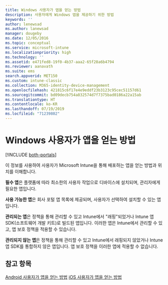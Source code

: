 ```yaml
---
title: Windows 사용자가 앱을 얻는 방법
description: 사용자에게 Windows 앱을 제공하기 위한 방법
keywords: ''
author: lenewsad
ms.author: lanewsad
manager: dougeby
ms.date: 12/05/2016
ms.topic: conceptual
ms.service: microsoft-intune
ms.localizationpriority: high
ms.technology: ''
ms.assetid: e471fed8-19f0-4b37-aaa2-65f28a6b4794
ms.reviewer: aanavath
ms.suite: ems
search.appverid: MET150
ms.custom: intune-classic
ms.collection: M365-identity-device-management
ms.openlocfilehash: 421815c6f17e4e9eddf23b3123c95cec51157d61
ms.sourcegitcommit: bd09decb754a832574d7f7375bad0186a22a15ab
ms.translationtype: HT
ms.contentlocale: ko-KR
ms.lasthandoff: 07/19/2019
ms.locfileid: "71239802"
---
```

# <a name="how-your-windows-users-get-their-apps"></a>Windows 사용자가 앱을 얻는 방법

[!INCLUDE [both-portals](./includes/note-for-both-portals.md)]

이 정보를 사용하여 사용자가 Microsoft Intune을 통해 배포하는 앱을 얻는 방법과 위치를 이해합니다.

**필수 앱**은 플랫폼에 따라 최소한의 사용자 작업으로 디바이스에 설치되며, 관리자에게 필요한 앱입니다.

**사용 가능한 앱**은 회사 포털 앱 목록에 제공되며, 사용자가 선택하여 설치할 수 있는 앱입니다.

**관리되는 앱**은 정책을 통해 관리할 수 있고 Intune에서 "래핑"되었거나 Intune 앱 SDK(소프트웨어 개발 키트)로 빌드된 앱입니다. 이러한 앱은 Intune에서 관리할 수 있고, 앱 보호 정책을 적용할 수 있습니다.

**관리되지 않는 앱**은 정책을 통해 관리할 수 있고 Intune에서 래핑되지 않았거나 Intune 앱 SDK를 통합하지 않은 앱입니다. 앱 보호 정책을 이러한 앱에 적용할 수 없습니다.

## <a name="see-also"></a>참고 항목
[Android 사용자가 앱을 얻는 방법](end-user-apps-android.md)
[iOS 사용자가 앱을 얻는 방법](end-user-apps-android.md)
